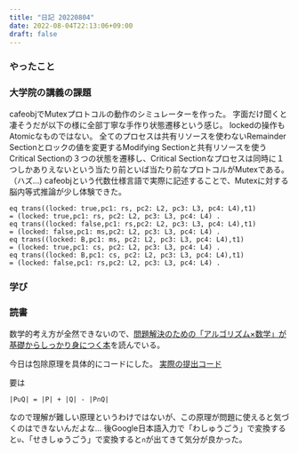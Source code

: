 ```yaml
---
title: "日記 20220804"
date: 2022-08-04T22:13:06+09:00
draft: false
---
```

### やったこと
### 大学院の講義の課題
cafeobjでMutexプロトコルの動作のシミュレーターを作った。
字面だけ聞くと凄そうだが以下の様に全部丁寧な手作り状態遷移という感じ。
lockedの操作もAtomicなものではない。
全てのプロセスは共有リソースを使わないRemainder Sectionとロックの値を変更するModifying Sectionと共有リソースを使うCritical Sectionの３つの状態を遷移し、Critical Sectionなプロセスは同時に１つしかありえないという当たり前といば当たり前なプロトコルがMutexである。（ハズ...)
cafeobjという代数仕様言語で実際に記述することで、Mutexに対する脳内等式推論が少し体験できた。

```
eq trans((locked: true,pc1: rs, pc2: L2, pc3: L3, pc4: L4),t1)
= (locked: true,pc1: rs, pc2: L2, pc3: L3, pc4: L4) .
eq trans((locked: false,pc1: rs,pc2: L2, pc3: L3, pc4: L4),t1)
= (locked: false,pc1: ms,pc2: L2, pc3: L3, pc4: L4) .
eq trans((locked: B,pc1: ms, pc2: L2, pc3: L3, pc4: L4),t1)
= (locked: true,pc1: cs, pc2: L2, pc3: L3, pc4: L4) .
eq trans((locked: B,pc1: cs, pc2: L2, pc3: L3, pc4: L4),t1)
= (locked: false,pc1: rs,pc2: L2, pc3: L3, pc4: L4) .
```

### 学び

### 読書

数学的考え方が全然できないので、[問題解決のための「アルゴリズム×数学」が基礎からしっかり身につく本](https://gihyo.jp/book/2022/978-4-297-12521-9)を読んでいる。

今日は包除原理を具体的にコードにした。
[実際の提出コード](https://atcoder.jp/contests/math-and-algorithm/submissions/33768538)

要は
```
|P∪Q| = |P| + |Q| - |P∩Q|
```
なので理解が難しい原理というわけではないが、この原理が問題に使えると気づくのはできないんだよな...
後Google日本語入力で「わしゅうごう」で変換すると`∪`、「せきしゅうごう」で変換すると`∩`が出てきて気分が良かった。


